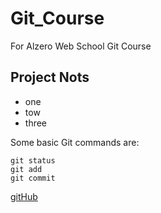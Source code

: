 # Git_Course
For Alzero Web School Git Course

## Project Nots
 
- one
- tow
- three

Some basic Git commands are:
```
git status
git add
git commit
```

 
[gitHub](https://github.com/)
